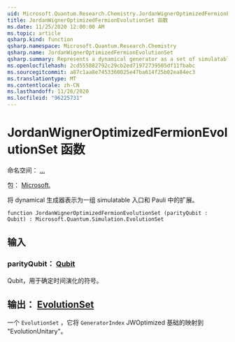 ```yaml
---
uid: Microsoft.Quantum.Research.Chemistry.JordanWignerOptimizedFermionEvolutionSet
title: JordanWignerOptimizedFermionEvolutionSet 函数
ms.date: 11/25/2020 12:00:00 AM
ms.topic: article
qsharp.kind: function
qsharp.namespace: Microsoft.Quantum.Research.Chemistry
qsharp.name: JordanWignerOptimizedFermionEvolutionSet
qsharp.summary: Represents a dynamical generator as a set of simulatable gates and an expansion in the Pauli basis.
ms.openlocfilehash: 2cd555882792c29cb2ed71972739505df11fbabc
ms.sourcegitcommit: a87c1aa8e7453360025e47ba614f25b02ea84ec3
ms.translationtype: MT
ms.contentlocale: zh-CN
ms.lasthandoff: 11/26/2020
ms.locfileid: "96225731"
---
```

# <a name="jordanwigneroptimizedfermionevolutionset-function"></a>JordanWignerOptimizedFermionEvolutionSet 函数

命名空间： [...](xref:Microsoft.Quantum.Research.Chemistry)

包： [Microsoft.](https://nuget.org/packages/Microsoft.Quantum.Research.Chemistry)


将 dynamical 生成器表示为一组 simulatable 入口和 Pauli 中的扩展。

```qsharp
function JordanWignerOptimizedFermionEvolutionSet (parityQubit : Qubit) : Microsoft.Quantum.Simulation.EvolutionSet
```


## <a name="input"></a>输入

### <a name="parityqubit--qubit"></a>parityQubit： [Qubit](xref:microsoft.quantum.lang-ref.qubit)

Qubit，用于确定时间演化的符号。



## <a name="output--evolutionset"></a>输出： [EvolutionSet](xref:Microsoft.Quantum.Simulation.EvolutionSet)

一个 `EvolutionSet` ，它将 `GeneratorIndex` JWOptimized 基础的映射到 "EvolutionUnitary"。